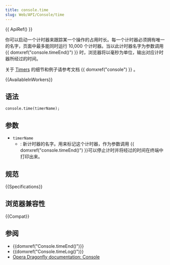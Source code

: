 ```yaml
---
title: console.time
slug: Web/API/Console/time
---
```


{{ ApiRef() }}

你可以启动一个计时器来跟踪某一个操作的占用时长。每一个计时器必须拥有唯一的名字，页面中最多能同时运行 10,000 个计时器。当以此计时器名字为参数调用 {{ domxref("console.timeEnd()") }} 时，浏览器将以毫秒为单位，输出对应计时器所经过的时间。

关于 [Timers](/zh-CN/DOM/console#Timers) 的细节和例子请参考文档 {{ domxref("console") }} 。

{{AvailableInWorkers}}

## 语法

```plain
console.time(timerName);
```

## 参数

- `timerName`
  - : 新计时器的名字。用来标记这个计时器，作为参数调用 {{ domxref("console.timeEnd()") }}可以停止计时并将经过的时间在终端中打印出来。

## 规范

{{Specifications}}

## 浏览器兼容性

{{Compat}}

## 参阅

- {{domxref("Console.timeEnd()")}}
- {{domxref("Console.timeLog()")}}
- [Opera Dragonfly documentation: Console](http://www.opera.com/dragonfly/documentation/console/)
